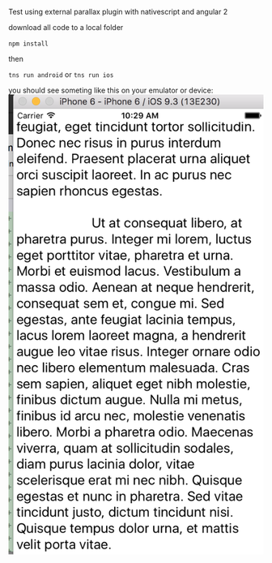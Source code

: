 Test using external parallax plugin with nativescript and angular 2


download all code to a local folder

`npm install`

then

`tns run android` or `tns run ios`

you should see someting like this on your emulator or device:
![screen shot](screenshot.png)